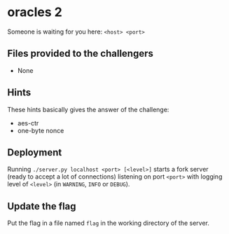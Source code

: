 # oracles 2

Someone is waiting for you here: `<host> <port>`

## Files provided to the challengers

- None

## Hints

These hints basically gives the answer of the challenge:

- aes-ctr
- one-byte nonce

## Deployment

Running `./server.py localhost <port> [<level>]` starts a fork server (ready to
accept a lot of connections) listening on port `<port>` with logging level of
`<level>` (in `WARNING`, `INFO` or `DEBUG`).

## Update the flag

Put the flag in a file named `flag` in the working directory of the server.
